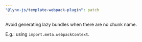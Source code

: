 ```yaml
---
"@lynx-js/template-webpack-plugin": patch
---
```


Avoid generating lazy bundles when there are no chunk name.

E.g.: using `import.meta.webpackContext`.
